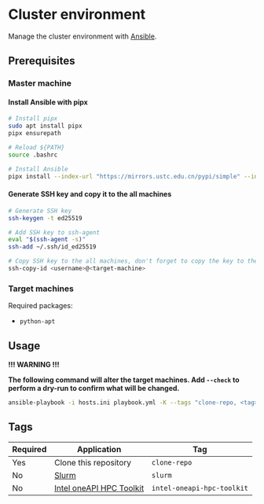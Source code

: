 # Cluster environment

Manage the cluster environment with [Ansible](https://www.ansible.com/).

## Prerequisites

### Master machine

#### Install Ansible with pipx

```bash
# Install pipx
sudo apt install pipx
pipx ensurepath

# Reload ${PATH}
source .bashrc

# Install Ansible
pipx install --index-url "https://mirrors.ustc.edu.cn/pypi/simple" --include-deps ansible
```

#### Generate SSH key and copy it to the all machines

```bash
# Generate SSH key
ssh-keygen -t ed25519

# Add SSH key to ssh-agent
eval "$(ssh-agent -s)"
ssh-add ~/.ssh/id_ed25519

# Copy SSH key to the all machines, don't forget to copy the key to the master machine
ssh-copy-id <username>@<target-machine>
```

### Target machines

Required packages:

- `python-apt`

## Usage

**!!! WARNING !!!**

**The following command will alter the target machines. Add `--check` to perform a dry-run to confirm what will be changed.**

```bash
ansible-playbook -i hosts.ini playbook.yml -K --tags "clone-repo, <tag>, ..."
```

## Tags

| Required | Application | Tag |
| --- | --- | --- |
| Yes | Clone this repository | `clone-repo` |
| No | [Slurm](https://slurm.schedmd.com/documentation.html) | `slurm` |
| No | [Intel oneAPI HPC Toolkit](https://www.intel.com/content/www/us/en/developer/tools/oneapi/hpc-toolkit.html) | `intel-oneapi-hpc-toolkit` |
